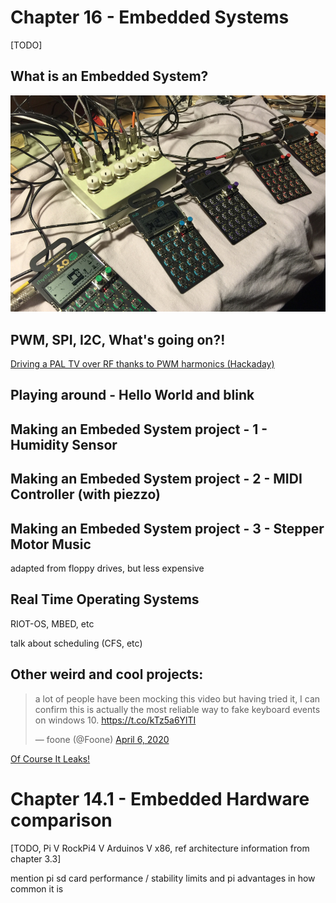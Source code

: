 # Chapter 16 - Embedded Systems

[TODO]

## What is an Embedded System?

![pos](../media/pos.png ':size=50%')

## PWM, SPI, I2C, What's going on?!

[Driving a PAL TV over RF thanks to PWM harmonics (Hackaday)](https://hackaday.com/2020/08/26/driving-a-pal-tv-over-rf-thanks-to-pwm-harmonics/)

## Playing around - Hello World and blink

## Making an Embeded System project - 1 - Humidity Sensor

## Making an Embeded System project - 2 - MIDI Controller (with piezzo)

## Making an Embeded System project - 3 - Stepper Motor Music

adapted from floppy drives, but less expensive

## Real Time Operating Systems

RIOT-OS, MBED, etc

talk about scheduling (CFS, etc)

## Other weird and cool projects:

<blockquote class="twitter-tweet"><p lang="en" dir="ltr">a lot of people have been mocking this video but having tried it, I can confirm this is actually the most reliable way to fake keyboard events on windows 10. <a href="https://t.co/kTz5a6YlTI">https://t.co/kTz5a6YlTI</a></p>&mdash; foone (@Foone) <a href="https://twitter.com/Foone/status/1247233159596367883?ref_src=twsrc%5Etfw">April 6, 2020</a></blockquote> <script async src="https://platform.twitter.com/widgets.js" charset="utf-8"></script>

[Of Course It Leaks!](https://groups.google.com/forum/message/raw?msg=comp.lang.ada/E9bNCvDQ12k/1tezW24ZxdAJ)

# Chapter 14.1 - Embedded Hardware comparison

[TODO, Pi V RockPi4 V Arduinos V x86, ref architecture information from chapter 3.3]

mention pi sd card performance / stability limits and pi advantages in how common it is

